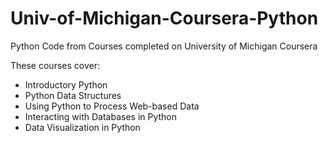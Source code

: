 # Univ-of-Michigan-Coursera-Python

Python Code from Courses completed on University of Michigan Coursera

These courses cover: 

- Introductory Python
- Python Data Structures
- Using Python to Process Web-based Data
- Interacting with Databases in Python
- Data Visualization in Python

